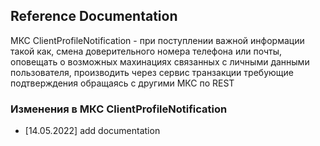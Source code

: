 ## Reference Documentation
МКС ClientProfileNotification - при поступлении важной информации такой как, смена доверительного номера телефона
или почты, оповещать о возможных махинациях связанных с личными данными пользователя, производить через сервис транзакции
требующие подтверждения обращаясь с другими МКС по REST

### Изменения в МКС ClientProfileNotification
* [14.05.2022]
  add documentation 